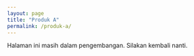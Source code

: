 ```yaml
---
layout: page
title: "Produk A"
permalink: /produk-a/
---
```


Halaman ini masih dalam pengembangan. Silakan kembali nanti.





